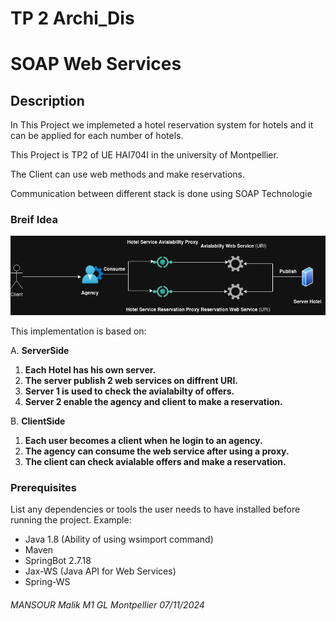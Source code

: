 # TP 2 Archi_Dis
# SOAP Web Services

## Description
In This Project we implemeted a hotel reservation system for  hotels and it can be applied for each number of hotels.

This Project is TP2 of UE HAI704I in the university of Montpellier.

The Client can use web methods and make reservations.

Communication between different stack is done using SOAP Technologie

### Breif Idea

![Alt text](SOAPwebservices.png)

This implementation is based on:
 
A. __ServerSide__

1. **Each Hotel has his own server.**
2. **The server publish 2 web services on diffrent URI.** 
3. **Server 1 is used to check the avialabilty of offers.**
4. **Server 2 enable the agency and client to make a reservation.**

B. __ClientSide__

1. **Each user becomes a client when he login to an agency.**
2. **The agency can consume the web service after using a proxy.**
3. **The client can check avialable offers and make a reservation.**



### Prerequisites
List any dependencies or tools the user needs to have installed before running the project.
Example:
- Java 1.8 (Ability of using wsimport command)
- Maven
- SpringBot 2.7.18
- Jax-WS (Java API for Web Services)
- Spring-WS



###### MANSOUR Malik M1 GL Montpellier 07/11/2024 
